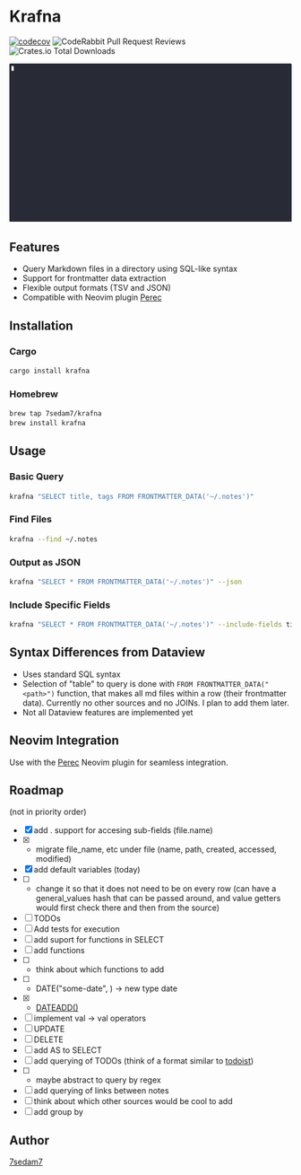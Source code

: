 # Krafna

[![codecov](https://codecov.io/gh/7sedam7/krafna/branch/main/graph/badge.svg)](https://codecov.io/gh/7sedam7/krafna)
![CodeRabbit Pull Request Reviews](https://img.shields.io/coderabbit/prs/github/7sedam7/krafna)
![Crates.io Total Downloads](https://img.shields.io/crates/d/krafna)

![Krafna is a terminal-based alternative to Obsidian's Dataview plugin, allowing you to query your Markdown files using standard SQL syntax.](demo.gif)

## Features

- Query Markdown files in a directory using SQL-like syntax
- Support for frontmatter data extraction
- Flexible output formats (TSV and JSON)
- Compatible with Neovim plugin [Perec](https://github.com/7sedam7/perec.nvim)

## Installation

### Cargo

```bash
cargo install krafna
```

### Homebrew

```bash
brew tap 7sedam7/krafna
brew install krafna
```

## Usage

### Basic Query

```bash
krafna "SELECT title, tags FROM FRONTMATTER_DATA('~/.notes')"
```

### Find Files

```bash
krafna --find ~/.notes
```

### Output as JSON

```bash
krafna "SELECT * FROM FRONTMATTER_DATA('~/.notes')" --json
```

### Include Specific Fields

```bash
krafna "SELECT * FROM FRONTMATTER_DATA('~/.notes')" --include-fields title,tags
```

## Syntax Differences from Dataview

- Uses standard SQL syntax
- Selection of "table" to query is done with `FROM FRONTMATTER_DATA("<path>")` function, that makes all md files within <path> a row (their frontmatter data). Currently no other sources and no JOINs. I plan to add them later.
- Not all Dataview features are implemented yet

## Neovim Integration

Use with the [Perec](https://github.com/7sedam7/perec) Neovim plugin for seamless integration.

## Roadmap
(not in priority order)
- [x] add . support for accesing sub-fields (file.name)
- [x]  * migrate file_name, etc under file (name, path, created, accessed, modified)
- [x] add default variables (today)
- [ ]  * change it so that it does not need to be on every row (can have a general_values hash that can be passed around, and value getters would first check there and then from the source)
- [ ] TODOs
- [ ] Add tests for execution
- [ ] add suport for functions in SELECT
- [ ] add functions
- [ ]  * think about which functions to add
- [ ]  * DATE("some-date", <format>) -> new type date
- [x]  * [DATEADD()](https://www.w3schools.com/sql/func_sqlserver_dateadd.asp)
- [ ] implement val -> val operators
- [ ] UPDATE
- [ ] DELETE
- [ ] add AS to SELECT
- [ ] add querying of TODOs (think of a format similar to [todoist](https://www.todoist.com/help/articles/use-task-quick-add-in-todoist-va4Lhpzz))
- [ ]  * maybe abstract to query by regex
- [ ] add querying of links between notes
- [ ] think about which other sources would be cool to add
- [ ] add group by

## Author

[7sedam7](https://github.com/7sedam7)
